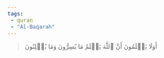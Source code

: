 ```yaml
---
tags: 
 - quran 
 - "Al-Baqarah"
---
```


> أَوَلَا يَعۡلَمُونَ أَنَّ ٱللَّهَ يَعۡلَمُ مَا يُسِرُّونَ وَمَا يُعۡلِنُونَ

